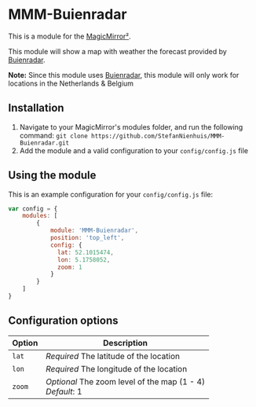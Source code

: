 # MMM-Buienradar

This is a module for the [MagicMirror²](https://github.com/MichMich/MagicMirror/).

This module will show a map with weather the forecast provided by [Buienradar](https://www.buienradar.nl).

**Note:** Since this module uses [Buienradar](https://www.buienradar.nl), this module will only work for locations in the Netherlands & Belgium

## Installation
1. Navigate to your MagicMirror's modules folder, and run the following command: `git clone https://github.com/StefanNienhuis/MMM-Buienradar.git`
2. Add the module and a valid configuration to your `config/config.js` file

## Using the module

This is an example configuration for your `config/config.js` file:
```js
var config = {
    modules: [
        {
            module: 'MMM-Buienradar',
            position: 'top_left',
            config: {
              lat: 52.1015474,
              lon: 5.1758052,
              zoom: 1
            }
        }
    ]
}
```

## Configuration options

| Option           | Description
|----------------- |-----------
| `lat`            | *Required* The latitude of the location
| `lon`            | *Required* The longitude of the location
| `zoom`           | *Optional* The zoom level of the map (1 - 4)<br>*Default*: 1
